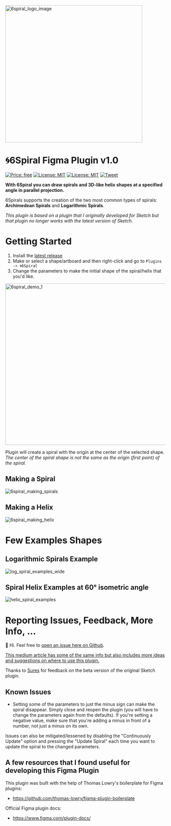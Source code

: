<img src="https://user-images.githubusercontent.com/2822227/46310803-307acd80-c575-11e8-9015-cb1a066849ea.jpeg" alt="6spiral_logo_image" width="430" height="">

# 🌀6Spiral Figma Plugin v1.0

[![Price: free](https://img.shields.io/badge/price-FREE-0098f7.svg)](https://github.com/matej-marjanovic/6Spiral-Figma-Plugin/blob/master/LICENSE.txt)
[![License: MIT](https://img.shields.io/badge/license-MIT-blue.svg)](https://github.com/matej-marjanovic/6Spiral-Figma-Plugin/blob/master/LICENSE.txt)
[![License: MIT](https://img.shields.io/badge/works_with-Figma-blue.svg)](https://www.figma.com/community/plugin/1074706773545183504)
[![Tweet](https://img.shields.io/twitter/url/http/shields.io.svg?style=social)](https://twitter.com/intent/tweet?text=Make%20great%20looking%20spiral%20and%20helix%20shapes%20in%20Figma&url=https://github.com/matej-marjanovic/6Spiral-Figma-Plugin&hashtags=design,sketch,sketchapp,uiux)

**With 6Spiral you can draw spirals and 3D-like helix shapes at a specified angle in parallel projection.**

6Spirals supports the creation of the two most common types of spirals: **Archimedean Spirals** and **Logarithmic Spirals**.

*This plugin is based on a plugin that I originally developed for Sketch but that plugin no longer works with the latest version of Sketch.*

# Getting Started

1. Install the [latest release](https://www.figma.com/community/plugin/1074706773545183504) 
3. Make or select a shape/artboard and then right-click and go to `Plugins -> 🌀6Spiral`  
4. Change the parameters to make the initial shape of the spiral/helix that you'd like.

<img width="506" alt="6spiral_demo_1" src="https://user-images.githubusercontent.com/2822227/45353519-dd15f080-b56f-11e8-91e1-05ce76b5ff1a.png">

Plugin will create a spiral with the origin at the center of the selected shape.
*The center of the spiral shape is not the same as the origin (first point) of the spiral.*

## Making a Spiral
![6spiral_making_spirals](https://user-images.githubusercontent.com/2822227/45357080-13586d80-b57a-11e8-851c-8366dbbc45b5.gif)

## Making a Helix
![6spiral_making_helix](https://user-images.githubusercontent.com/2822227/45357902-a5617580-b57c-11e8-9050-9b617be0d2c8.gif)

# Few Examples Shapes

## Logarithmic Spirals Example
![log_spiral_examples_wide](https://user-images.githubusercontent.com/2822227/45360143-89150700-b583-11e8-9fda-bfed87f18dfb.png)

## Spiral Helix Examples at 60° isometric angle
![helix_spiral_examples](https://user-images.githubusercontent.com/2822227/45360142-89150700-b583-11e8-912b-6972eb293bd7.png)


# Reporting Issues, Feedback, More Info, ... 
👋 Hi. Feel free to [open an issue here on Github](https://github.com/matej-marjanovic/6Spiral-Figma-Plugin/issues).

[This medium article has some of the same info but also includes more ideas and suggestions on where to use this plugin.](https://medium.com/@matejmarjanovic/4a921c13f5ef)

Thanks to [Sures](https://github.com/sureskumar/) for feedback on the beta version of the original Sketch plugin.

## Known Issues

- Setting some of the parameters to just the minus sign can make the spiral disappear. Simply close and reopen the plugin (you will have to change the parameters again from the defaults). If you're setting a negative value, make sure that you're adding a minus in front of a number, not just a minus on its own.

Issues can also be mitigated/lessened by disabling the "Continuously Update" option and pressing the "Update Spiral" each time you want to update the spiral to the changed parameters.

## A few resources that I found useful for developing this Figma Plugin
This plugin was built with the help of Thomas Lowry's boilerplate for Figma plugins:
- https://github.com/thomas-lowry/figma-plugin-boilerplate

Official Figma plugin docs:
- https://www.figma.com/plugin-docs/


